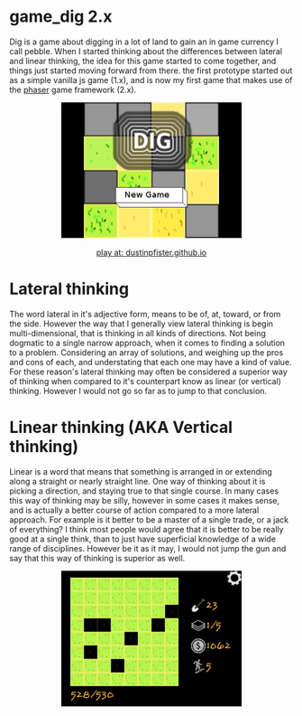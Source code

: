 # game_dig 2.x

Dig is a game about digging in a lot of land to gain an in game currency I call pebble. When I started thinking about the differences between lateral and linear thinking, the idea for this game started to come together, and things just started moving forward from there. the first prototype started out as a simple vanilla js game (1.x), and is now my first game that makes use of the [phaser](https://phaser.io/) game framework (2.x).

<div align="center">
<a href="https://dustinpfister.github.io/game_dig">
<img width="320" height="240" src="./screenshots/title_2_11_7.png">
<p>play at: <a href="https://dustinpfister.github.io/game_dig">dustinpfister.github.io</a></p>
</div>



# Lateral thinking

The word lateral in it's adjective form, means to be of, at, toward, or from the side. However the way that I generally view lateral thinking is begin multi-dimensional, that is thinking in all kinds of directions. Not being dogmatic to a single narrow approach, when it comes to finding a solution to a problem. Considering an array of solutions, and weighing up the pros and cons of each, and understating that each one may have a kind of value. For these reason's lateral thinking may often be considered a superior way of thinking when compared to it's counterpart know as linear (or vertical) thinking. However I would not go so far as to jump to that conclusion.

# Linear thinking (AKA Vertical thinking)

Linear is a word that means that something is arranged in or extending along a straight or nearly straight line. One way of thinking about it is picking a direction, and staying true to that single course. In many cases this way of thinking may be silly, however in some cases it makes sense, and is actually a better course of action compared to a more lateral approach. For example is it better to be a master of a single trade, or a jack of everything? I think most people would agree that it is better to be really good at a single think, than to just have superficial knowledge of a wide range of disciplines. However be it as it may, I would not jump the gun and say that this way of thinking is superior as well.


<div align="center">
<img width="320" height="240" src="./screenshots/game_run_2_11_7.png">
</div>